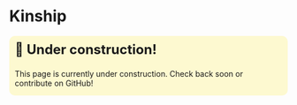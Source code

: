 # Kinship

<div style="background-color: #fdf9d0; border-radius: 10px; padding: 10px; padding-bottom: 0px; position: relative; overflow: hidden;">
  <div style="font-weight: bold; font-size: 1.5rem; position: absolute; top: 10px; left: 10px;">🚧 Under construction!</div>
  <p style="margin-top: 50px;">This page is currently under construction. Check back soon or contribute on GitHub!</p>
</div>
<span></span>